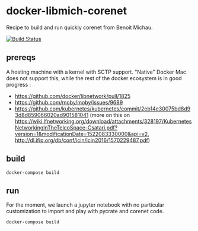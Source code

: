 # docker-libmich-corenet
Recipe to build and run quickly corenet from Benoit Michau. 

[![Build Status](https://travis-ci.org/ravens/docker-libmich-corenet.svg?branch=master)](https://travis-ci.org/ravens/docker-libmich-corenet)

## prereqs

A hosting machine with a kernel with SCTP support. "Native" Docker Mac does not support this, while the rest of the docker ecosystem is in good progress :
* https://github.com/docker/libnetwork/pull/1825
* https://github.com/moby/moby/issues/9689
* https://github.com/kubernetes/kubernetes/commit/2eb14e30075bd8d93d8d859066020ad901581041 (more on this on https://wiki.lfnetworking.org/download/attachments/328197/KubernetesNetworkingInTheTelcoSpace-Csatari.pdf?version=1&modificationDate=1522083330000&api=v2, http://dl.ifip.org/db/conf/icin/icin2016/1570229487.pdf)

## build

```
docker-compose build
```

## run 

For the moment, we launch a jupyter notebook with no particular customization to import and play with pycrate and corenet code.

```
docker-compose build
```

